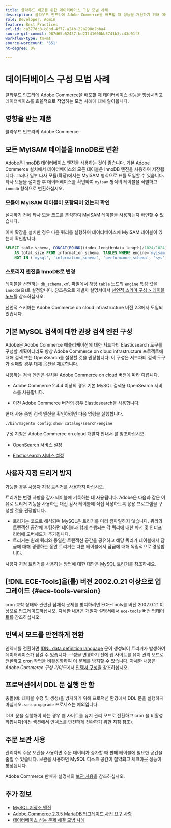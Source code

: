```yaml
---
title: 클라우드 배포를 위한 데이터베이스 구성 모범 사례
description: 클라우드 인프라에 Adobe Commerce을 배포할 때 성능을 개선하기 위해 데이터베이스 및 애플리케이션 설정을 구성하는 방법에 대해 알아봅니다.
role: Developer, Admin
feature: Best Practices
exl-id: ca377dc8-c8bd-4f77-a24b-22a298e2bba4
source-git-commit: 987d65b52437fbd21f41600bb5741b3cc43d01f3
workflow-type: tm+mt
source-wordcount: '651'
ht-degree: 0%

---
```


# 데이터베이스 구성 모범 사례

클라우드 인프라에 Adobe Commerce을 배포할 때 데이터베이스 성능을 향상시키고 데이터베이스를 효율적으로 작업하는 모범 사례에 대해 알아봅니다.

## 영향을 받는 제품

클라우드 인프라의 Adobe Commerce

## 모든 MyISAM 테이블을 InnoDB로 변환

Adobe은 InnoDB 데이터베이스 엔진을 사용하는 것이 좋습니다. 기본 Adobe Commerce 설치에서 데이터베이스의 모든 테이블은 InnoDB 엔진을 사용하여 저장됩니다. 그러나 일부 타사 모듈(확장)에서는 MyISAM 형식으로 표를 도입할 수 있습니다. 타사 모듈을 설치한 후 데이터베이스를 확인하여 `myisam` 형식의 테이블을 식별하고 `innodb` 형식으로 변환하십시오.

### 모듈에 MyISAM 테이블이 포함되어 있는지 확인

설치하기 전에 타사 모듈 코드를 분석하여 MyISAM 테이블을 사용하는지 확인할 수 있습니다.

이미 확장을 설치한 경우 다음 쿼리를 실행하여 데이터베이스에 MyISAM 테이블이 있는지 확인합니다.

```sql
SELECT table_schema, CONCAT(ROUND((index_length+data_length)/1024/1024),'MB')
    AS total_size FROM information_schema. TABLES WHERE engine='myisam' AND table_schema
    NOT IN ('mysql', 'information_schema', 'performance_schema', 'sys');
```

### 스토리지 엔진을 InnoDB로 변경

테이블을 선언하는 `db_schema.xml` 파일에서 해당 `table` 노드의 `engine` 특성 값을 `innodb`(으)로 설정합니다. 참조용으로 개발자 설명서에서 [선언적 스키마 구성 > 테이블 노드](https://developer.adobe.com/commerce/php/development/components/declarative-schema/configuration/)를 참조하십시오.

선언적 스키마는 Adobe Commerce on cloud infrastructure 버전 2.3에서 도입되었습니다.

## 기본 MySQL 검색에 대한 권장 검색 엔진 구성

Adobe은 Adobe Commerce 애플리케이션에 대한 서드파티 Elasticsearch 도구를 구성할 계획이더라도 항상 Adobe Commerce on cloud infrastructure 프로젝트에 대해 검색 또는 OpenSearch를 설정할 것을 권장합니다. 이 구성은 서드파티 검색 도구가 실패할 경우 대체 옵션을 제공합니다.

사용하는 검색 엔진은 설치된 Adobe Commerce on cloud 버전에 따라 다릅니다.

- Adobe Commerce 2.4.4 이상의 경우 기본 MySQL 검색용 OpenSearch 서비스를 사용합니다.

- 이전 Adobe Commerce 버전의 경우 Elasticsearch을 사용합니다.

현재 사용 중인 검색 엔진을 확인하려면 다음 명령을 실행합니다.

```bash
./bin/magento config:show catalog/search/engine
```

구성 지침은 Adobe Commerce on cloud 개발자 안내서 를 참조하십시오.

- [OpenSearch 서비스 설정](https://experienceleague.adobe.com/en/docs/commerce-cloud-service/user-guide/configure/service/opensearch)

- [Elasticsearch 서비스 설정](https://experienceleague.adobe.com/en/docs/commerce-cloud-service/user-guide/configure/service/elasticsearch)

## 사용자 지정 트리거 방지

가능한 경우 사용자 지정 트리거를 사용하지 마십시오.

트리거는 변경 사항을 감사 테이블에 기록하는 데 사용됩니다. Adobe은 다음과 같은 이유로 트리거 기능을 사용하는 대신 감사 테이블에 직접 작성하도록 응용 프로그램을 구성할 것을 권장합니다.

- 트리거는 코드로 해석되며 MySQL은 트리거를 미리 컴파일하지 않습니다. 쿼리의 트랜잭션 공간에 후킹하면 테이블과 함께 수행되는 각 쿼리에 대한 파서 및 인터프리터에 오버헤드가 추가됩니다.
- 트리거는 원래 쿼리와 동일한 트랜잭션 공간을 공유하고 해당 쿼리가 테이블에서 잠금에 대해 경쟁하는 동안 트리거는 다른 테이블에서 잠금에 대해 독립적으로 경쟁합니다.

사용자 지정 트리거를 사용하는 방법에 대한 대안은 [MySQL 트리거](mysql-configuration.md#triggers)를 참조하세요.

## [!DNL ECE-Tools]을(를) 버전 2002.0.21 이상으로 업그레이드 {#ece-tools-version}

cron 교착 상태와 관련된 잠재적 문제를 방지하려면 ECE-Tools를 버전 2002.0.21 이상으로 업그레이드하십시오. 자세한 내용은 개발자 설명서에서 [`ece-tools` 버전 업데이트](https://experienceleague.adobe.com/en/docs/commerce-cloud-service/user-guide/dev-tools/ece-tools/update-package)를 참조하십시오.

## 인덱서 모드를 안전하게 전환

<!--This best practice might belong in the Maintenance phase. Database lock prevention might be consolidated under a single heading-->

인덱서를 전환하면 [!DNL data definition language](DDL) 문이 생성되어 트리거가 발생하여 데이터베이스가 잠길 수 있습니다. 구성을 변경하기 전에 웹 사이트를 유지 관리 모드로 전환하고 cron 작업을 비활성화하여 이 문제를 방지할 수 있습니다.
자세한 내용은 *Adobe Commerce 구성 가이드*&#x200B;에서 [인덱서 구성](https://experienceleague.adobe.com/docs/commerce-operations/configuration-guide/cli/manage-indexers.html#configure-indexers-1)을 참조하십시오.

## 프로덕션에서 DDL 문 실행 안 함

충돌(예: 테이블 수정 및 생성)을 방지하기 위해 프로덕션 환경에서 DDL 문을 실행하지 마십시오. `setup:upgrade` 프로세스는 예외입니다.

DDL 문을 실행해야 하는 경우 웹 사이트를 유지 관리 모드로 전환하고 cron 을 비활성화합니다(이전 섹션에서 인덱스를 안전하게 전환하기 위한 지침 참조).

## 주문 보관 사용

관리자의 주문 보관을 사용하면 주문 데이터가 증가할 때 판매 테이블에 필요한 공간을 줄일 수 있습니다. 보관을 사용하면 MySQL 디스크 공간이 절약되고 체크아웃 성능이 향상됩니다.

Adobe Commerce 판매자 설명서의 [보관 사용](https://experienceleague.adobe.com/docs/commerce-admin/stores-sales/order-management/orders/order-archive.html)을 참조하십시오.

## 추가 정보

- [MySQL 저장소 엔진](https://dev.mysql.com/doc/refman/8.0/en/storage-engines.html)
- [Adobe Commerce 2.3.5 MariaDB 업그레이드 사전 요구 사항](../maintenance/mariadb-upgrade.md)
- [데이터베이스 성능 문제 해결 모범 사례](../maintenance/resolve-database-performance-issues.md)
